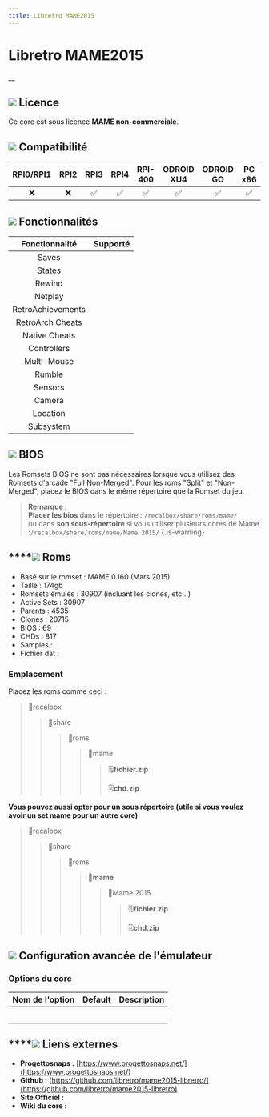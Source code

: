```yaml
---
title: Libretro MAME2015
---
```


# Libretro MAME2015

\_\_

## ![](/migration-images/emulateurs/arcade/mame/gerald-g-parchment-background-or-border-5.svg) Licence

Ce core est sous licence **MAME non-commerciale**.

## ![](/migration-images/emulateurs/arcade/mame/compatibility.png) Compatibilité

| RPI0/RPI1 | RPI2 | RPI3 | RPI4 | RPI-400 | ODROID XU4 | ODROID GO | PC x86 | PC x86\_64 |
| :---: | :---: | :---: | :---: | :---: | :---: | :---: | :---: | :---: |
| ❌ | ❌ | ✅ | ✅ | ✅ | ✅ | ✅ | ✅ | ✅ |

## ![](/migration-images/emulateurs/arcade/mame/cogwheel-145804_640.png) Fonctionnalités

| Fonctionnalité | Supporté |
| :---: | :---: |
| Saves |  |
| States |  |
| Rewind |  |
| Netplay |  |
| RetroAchievements |  |
| RetroArch Cheats |  |
| Native Cheats |  |
| Controllers |  |
| Multi-Mouse |  |
| Rumble |  |
| Sensors |  |
| Camera |  |
| Location |  |
| Subsystem |  |

## ![](/migration-images/emulateurs/arcade/mame/tqfp32.svg) BIOS

Les Romsets BIOS ne sont pas nécessaires lorsque vous utilisez des Romsets d'arcade "Full Non-Merged". Pour les roms "Split" et "Non-Merged", placez le BIOS dans le même répertoire que la Romset du jeu.


>**Remarque :  
>Placer les bios** dans le répertoire : `/recalbox/share/roms/mame/`   
>ou dans **son sous-répertoire** si vous utiliser plusieurs cores de Mame :`/recalbox/share/roms/mame/Mame 2015/`
{.is-warning}

## \*\*\*\*![](/migration-images/emulateurs/arcade/mame/rom-30098_640.png) **Roms**

* Basé sur le romset : MAME 0.160 \(Mars 2015\)
* Taille : 174gb
* Romsets émulés : 30907 \(incluant les clones, etc...\)
* Active Sets : 30907
* Parents : 4535
* Clones : 20715
* BIOS : 69
* CHDs : 817
* Samples : 
* Fichier dat : 

### **Emplacement**

Placez les roms comme ceci : 

> 📁recalbox
>
> > 📁share
> >
> > > 📁roms
> > >
> > > > 📁mame
> > > >
> > > > > 🗒**fichier.zip**
> > > > >
> > > > > 🗒**chd.zip**

**Vous pouvez aussi opter pour un sous répertoire \(utile si vous voulez avoir un set mame pour un autre core\)**

> 📁recalbox
>
> > 📁share
> >
> > > 📁roms
> > >
> > > > 📁**mame**
> > > >
> > > > > 📁Mame 2015
> > > > >
> > > > > > 🗒**fichier.zip**
> > > > > >
> > > > > > 🗒**chd.zip**

## ![](/migration-images/emulateurs/arcade/mame/hammer-28636_640.png) Configuration avancée de l'émulateur

### Options du core <a id="options-du-core"></a>

| Nom de l'option | Default | Description |
| :---: | :---: | :---: |
|  |  |  |
|  |  | ​ |

## \*\*\*\*![](/migration-images/emulateurs/arcade/mame/kisspng-web-development-world-wide-web-computer-icons-webs-world-wide-web-icon-png-5ab05c24477216.4540070115215073642927.png) **Liens externes**

* **Progettosnaps :** [https://www.progettosnaps.net/](https://www.progettosnaps.net/)
* **Github :** [https://github.com/libretro/mame2015-libretro/](https://github.com/libretro/mame2015-libretro)
* **Site Officiel :** 
* **Wiki du core :** 

